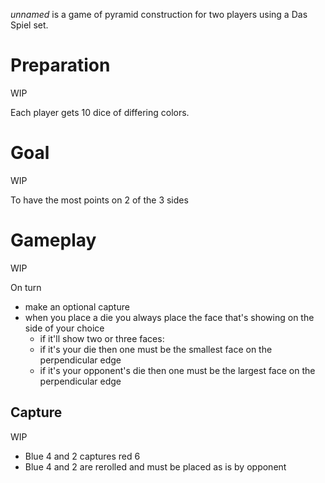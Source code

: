 *unnamed* is a game of pyramid construction for two players using a Das Spiel set.

Preparation
===========

WIP

Each player gets 10 dice of differing colors.

Goal
====

WIP

To have the most points on 2 of the 3 sides

Gameplay
========

WIP

On turn
* make an optional capture
* when you place a die you always place the face that's showing
  on the side of your choice
  - if it'll show two or three faces:
  - if it's your die then one must be the smallest 
    face on the perpendicular edge
  - if it's your opponent's die then one must be the
    largest face on the perpendicular edge

Capture
-------

WIP

- Blue 4 and 2 captures red 6
- Blue 4 and 2 are rerolled and must be placed as is by opponent
